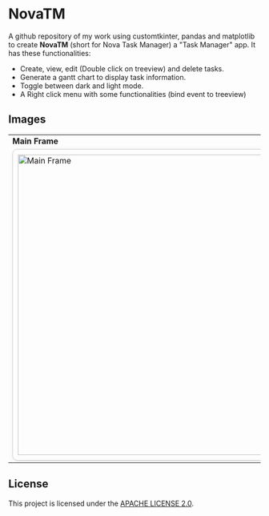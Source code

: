 # NovaTM
A github repository of my work using customtkinter, pandas and matplotlib to create **NovaTM** (short for Nova Task Manager) a "Task Manager" app.
It has these functionalities:
- Create, view, edit (Double click on treeview) and delete tasks.
- Generate a gantt chart to display task information.
- Toggle between dark and light mode.
- A Right click menu with some functionalities (bind event to treeview)


## Images
<div align="left">
    <table>
        <tr>
            <td><strong>Main Frame</strong></td>
            <td style="text-align: center; border-left: 1px solid #ccc;"><strong>Gantt chart</strong></td>
        </tr>
        <tr>
            <td>
                <div style="border: 1px solid #ccc; border-radius: 10px; padding: 10px; box-shadow: 2px 2px 10px rgba(0, 0, 0, 0.1);">
                    <img src="https://github.com/user-attachments/assets/0885e950-7be2-43f5-949f-a1a4d9f8ae97" alt="Main Frame" width="600">
                </div>
            </td>
            <td style="text-align: center; border-left: 1px solid #ccc;">
                <div style="border: 1px solid #ccc; border-radius: 10px; padding: 10px; box-shadow: 2px 2px 10px rgba(0, 0, 0, 0.1);">
                    <img src="https://github.com/user-attachments/assets/42d9c01f-ca73-4380-af9d-8d6d603d3ec7" alt="Gantt chart" width="600">
                </div>
            </td>
        </tr>
    </table>
</div>




## License
This project is licensed under the [APACHE LICENSE 2.0](LICENSE).